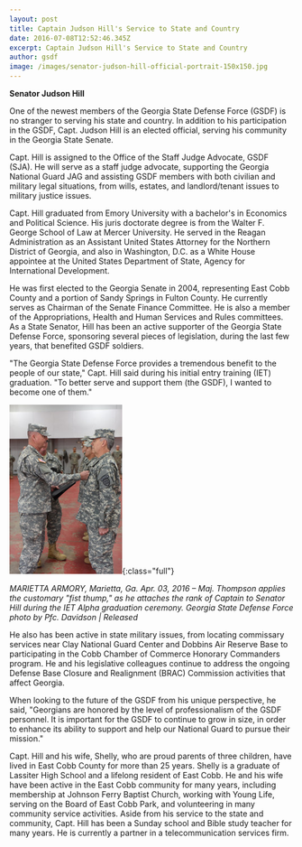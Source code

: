 ```yaml
---
layout: post
title: Captain Judson Hill's Service to State and Country
date: 2016-07-08T12:52:46.345Z
excerpt: Captain Judson Hill's Service to State and Country
author: gsdf
image: /images/senator-judson-hill-official-portrait-150x150.jpg
---
```

**Senator Judson Hill**

One of the newest members of the Georgia State Defense Force (GSDF) is no stranger to serving his state and country. In addition to his participation in the GSDF, Capt. Judson Hill is an elected official, serving his community in the Georgia State Senate.

Capt. Hill is assigned to the Office of the Staff Judge Advocate, GSDF (SJA). He will serve as a staff judge advocate, supporting the Georgia National Guard JAG and assisting GSDF members with both civilian and military legal situations, from wills, estates, and landlord/tenant issues to military justice issues.

Capt. Hill graduated from Emory University with a bachelor's in Economics and Political Science. His juris doctorate degree is from the Walter F. George School of Law at Mercer University. He served in the Reagan Administration as an Assistant United States Attorney for the Northern District of Georgia, and also in Washington, D.C. as a White House appointee at the United States Department of State, Agency for International Development.

He was first elected to the Georgia Senate in 2004, representing East Cobb County and a portion of Sandy Springs in Fulton County. He currently serves as Chairman of the Senate Finance Committee. He is also a member of the Appropriations, Health and Human Services and Rules committees. As a State Senator, Hill has been an active supporter of the Georgia State Defense Force, sponsoring several pieces of legislation, during the last few years, that benefited GSDF soldiers.

"The Georgia State Defense Force provides a tremendous benefit to the people of our state," Capt. Hill said during his initial entry training (IET) graduation. "To better serve and support them (the GSDF), I wanted to become one of them."

![Capt Hill recieving rank](/images/capt-hill-recieving-rank-200x300.jpg){:class="full"}

*MARIETTA ARMORY, Marietta, Ga. Apr. 03, 2016 – Maj. Thompson applies the customary "fist thump," as he attaches the rank of Captain to Senator Hill during the IET Alpha graduation ceremony. Georgia State Defense Force photo by Pfc. Davidson | Released*

He also has been active in state military issues, from locating commissary services near Clay National Guard Center and Dobbins Air Reserve Base to participating in the Cobb Chamber of Commerce Honorary Commanders program. He and his legislative colleagues continue to address the ongoing Defense Base Closure and Realignment (BRAC) Commission activities that affect Georgia.

When looking to the future of the GSDF from his unique perspective, he said, "Georgians are honored by the level of professionalism of the GSDF personnel. It is important for the GSDF to continue to grow in size, in order to enhance its ability to support and help our National Guard to pursue their mission."

Capt. Hill and his wife, Shelly, who are proud parents of three children, have lived in East Cobb County for more than 25 years. Shelly is a graduate of Lassiter High School and a lifelong resident of East Cobb. He and his wife have been active in the East Cobb community for many years, including membership at Johnson Ferry Baptist Church, working with Young Life, serving on the Board of East Cobb Park, and volunteering in many community service activities. Aside from his service to the state and community, Capt. Hill has been a Sunday school and Bible study teacher for many years. He is currently a partner in a telecommunication services firm.
